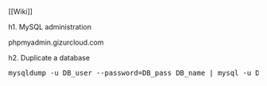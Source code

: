 [[Wiki]]

h1. MySQL administration


phpmyadmin.gizurcloud.com


h2. Duplicate a database


<pre>
mysqldump -u DB_user --password=DB_pass DB_name | mysql -u DB_user --password=DB_pass -h DB_host DB_name

</pre>
